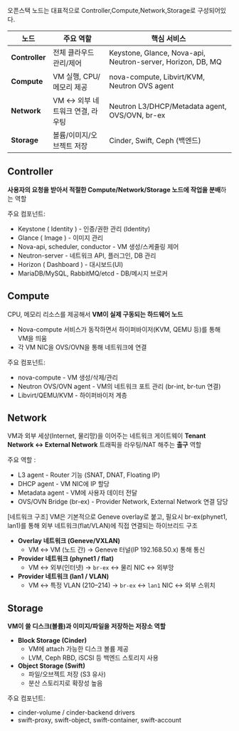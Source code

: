 오픈스택 노드는 대표적으로 Controller,Compute,Network,Storage로 구성되어있다.

| 노드             | 주요 역할                | 핵심 서비스                                                      |
| -------------- | -------------------- | ----------------------------------------------------------- |
| **Controller** | 전체 클라우드 관리/제어        | Keystone, Glance, Nova-api, Neutron-server, Horizon, DB, MQ |
| **Compute**    | VM 실행, CPU/메모리 제공    | nova-compute, Libvirt/KVM, Neutron OVS agent                |
| **Network**    | VM ↔ 외부 네트워크 연결, 라우팅 | Neutron L3/DHCP/Metadata agent, OVS/OVN, br-ex              |
| **Storage**    | 볼륨/이미지/오브젝트 저장       | Cinder, Swift, Ceph (백엔드)                                   |
## Controller
**사용자의 요청을 받아서 적절한 Compute/Network/Storage 노드에 작업을 분배**하는 역할

주요 컴포넌트:
- Keystone ( Identity ) - 인증/권한 관리 (Identity)
- Glance ( Image ) - 이미지 관리
- Nova-api, scheduler, conductor - VM 생성/스케줄링 제어
- Neutron-server - 네트워크 API, 플러그인, DB 관리
- Horizon ( Dashboard ) - 대시보드(UI)
- MariaDB/MySQL, RabbitMQ/etcd - DB/메시지 브로커

## Compute
CPU, 메모리 리소스를 제공해서 **VM이 실제 구동되는 하드웨어 노드**
- Nova-compute 서비스가 동작하면서 하이퍼바이저(KVM, QEMU 등)를 통해 VM을 띄움
- 각 VM NIC을 OVS/OVN을 통해 네트워크에 연결

주요 컴포넌트:
- nova-compute - VM 생성/삭제/관리
- Neutron OVS/OVN agent - VM의 네트워크 포트 관리 (br-int, br-tun 연결)
- Libvirt/QEMU/KVM - 하이퍼바이저 계층

## Network
VM과 외부 세상(Internet, 물리망)을 이어주는 네트워크 게이트웨이
**Tenant Network ↔ External Network** 트래픽을 라우팅/NAT 해주는 **출구** 역할

주요 역할 :
- L3 agent - Router 기능 (SNAT, DNAT, Floating IP)
- DHCP agent - VM NIC에 IP 할당
- Metadata agent - VM에 사용자 데이터 전달
- OVS/OVN Bridge (br-ex) - Provider Network, External Network 연결 담당

[네트워크 구조]
VM은 기본적으로 Geneve overlay로 붙고, 필요시 br-ex(phynet1, lan1)를 통해 외부 네트워크(flat/VLAN)에 직접 연결되는 하이브리드 구조

- **Overlay 네트워크 (Geneve/VXLAN)**
    - VM ↔ VM (노드 간) → Geneve 터널(IP 192.168.50.x) 통해 통신
- **Provider 네트워크 (phynet1 / flat)**
    - VM ↔ 외부(인터넷) → `br-ex` ↔ 물리 NIC ↔ 외부망
- **Provider 네트워크 (lan1 / VLAN)**
    - VM ↔ 특정 VLAN (210–214) → `br-ex` ↔ `lan1` NIC ↔ 외부 스위치


## Storage
**VM이 쓸 디스크(볼륨)과 이미지/파일을 저장하는 저장소 역할**

- **Block Storage (Cinder)**
    - VM에 attach 가능한 디스크 볼륨 제공
    - LVM, Ceph RBD, iSCSI 등 백엔드 스토리지 사용
- **Object Storage (Swift)**
    - 파일/오브젝트 저장 (S3 유사)
    - 분산 스토리지로 확장성 높음

주요 컴포넌트:
- cinder-volume / cinder-backend drivers
- swift-proxy, swift-object, swift-container, swift-account